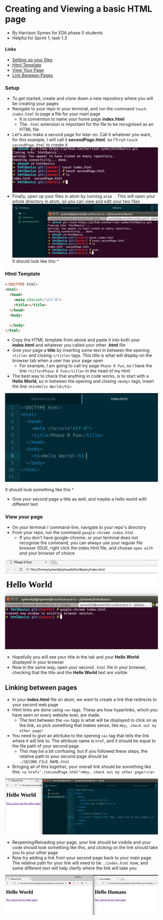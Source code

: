 # Creating and Viewing a basic HTML page

- By Harrison Symes for EDA phase 0 students
- Helpful for Sprint 1, task 1.3

#### Links
  - [Setting up your files](#setup)
  - [Html Template](#html-template)
  - [View Your Page](#view-your-page)
  - [Link Between Pages](#linking-between-pages)

### Setup
  * To get started, create and clone down a new repository where you will be creating your pages
  * Navigate to your repo in your terminal, and run the command `touch index.html` to page a file for your main page
    * It is convention to name your home page **index.html**
    * The `.html` extension is important for the file to be recognised as an HTML file
  * Let's also make a second page for later on. Call it whatever you want, for this example, I will call it **secondPage.html**, so I'll run `touch secondPage.html` to create it
  ![Html Setup](images/htmlSetup.png)
  * Finally, open up your files in atom by running `atom .` This will open your whole directory in atom, so you can view and edit your two files
  ![Open In Atom](images/OpenInAtom.png)
  It should look like this ^

### Html Template

```HTML
<!DOCTYPE html>
<html>
  <head>
    <meta charset="utf-8">
    <title></title>
  </head>
  <body>

  </body>
</html>
```

  * Copy the HTML template from above and paste it into both your **index.html** and whatever you called your other **.html** file
  * Give your page a **title** by inserting some text in between the opening `<title>` and closing `</title>` tags. This title is what will display on the browser tab when a user has your page open
    * For example, I am going to call my page `Phase 0 Fun`, so I have the line `<title>Phase 0 Fun</title>` in the head of my html
  * The best way to check that anything in code works, is to start with a **Hello World**, so in between the opening and closing `<body>` tags, insert the line `<h1>Hello World</h1>`


  ![Hello World Page](images/HelloWorld.png)

  It should look something like this ^

  * Give your second page a title as well, and maybe a hello world with different text


### View your page

* On your terminal / command-line, navigate to your repo's directory
* From your repo, run the command `google-chrome index.html`
  * If you don't have google-chrome, or your terminal does not recognise the command, you can always use your regular file browser (GUI), right click the index.html file, and choose `open with` and your browser of choice

![Open In Chrome](images/OpenChrome.png)
* Hopefully you will see your title in the tab and your **Hello World** displayed in your browser
* Now in the same way, open your second `.html` file in your browser, checking that the title and the **Hello World** text are visible

## Linking between pages

  * In your **index.html** file on atom, we want to create a link that redirects to your second web page
  * Html links are done using `<a>` tags. These are how hyperlinks, which you have seen on every website ever, are made.
    * The text between the `<a>` tags is what will be displayed to click on as the link, so pick something that makes sense, like `Hey, check out my other page!`
  * You need to give an attritube to the opening `<a>` tag that tells the link where it will link to. The attribute name is `href`, and it should be equal to the file path of your second page.
    * This may be a bit confusing, but if you followed these steps, the relative path to your second page should be `./SECOND_FILE_NAME.html`
  * Bringing all of this together, your overall link should be something like this: `<a href="./secondPage.html">Hey, check out my other page!</a>`

![Link to Second Page](images/LinkSecondPage.png)

* Reopening/Reloading your page, your link should be visibile and your code should look something like this, and clicking on the link should take you to your other page
* Now try adding a link from your second page back to your main page. The relative path for your link will need to be `./index.html` now, and some different text will help clarify where the link will take you

![Both Pages](images/TwoPages.png)
